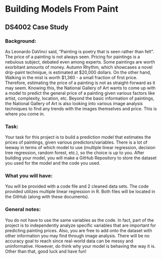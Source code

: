 # Building Models From Paint
## DS4002 Case Study

### Background: 

As Leonardo DaVinci said, “Painting is poetry that is seen rather than felt”. The price of a painting is not always seen. Pricing for paintings is a nebulous subject, debated even among experts. Some paintings are worth exorbitant amounts of money. Autumn Rhythm, which showcases a novel drip-paint technique, is estimated at $20,000 dollars. On the other hand, Walking in the mist is worth $1,360 - a small fraction of first price. Therefore, estimating the price of a painting is not as straight-forward as it may seem. Knowing this, the National Gallery of Art wants to come up with a model to predict the general price of a painting given various factors like artist, complexity, location, etc. Beyond the basic information of paintings, the National Gallery of Art is also looking into various image analysis techniques to find any trends with the images themselves and price. This is where you come in.

### Task: 

Your task for this project is to build a prediction model that estimates the prices of paintings, given various predictors/variables. There is a lot of leeway in terms of which model to use (multiple linear regression, decision tree regression, random forest, etc.), so the choice is up to you. After building your model, you will make a GitHub Repository to store the dataset you used for the model and the code you used.

### What you will have: 

You will be provided with a code file and 2 cleaned data sets. The code provided utilizes multiple linear regression in R. Both files will be located in the GitHub (along with these documents). 

### General notes:

You do not have to use the same variables as the code. In fact, part of the project is to independently analyze specific variables that are important for predicting painting prices. Also, you are free to add onto the dataset with other information you may find through image analysis. There will be no accuracy goal to reach since real-world data can be messy and uninformative. However, do think why your model is behaving the way it is. Other than that, good luck and have fun!

